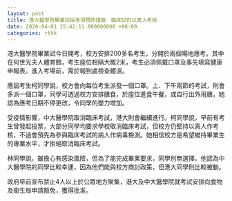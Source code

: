 ```yaml
---
layout: post
title: 港大醫學院畢業試採多項預防措施　臨床試仍以真人考核
date: 2020-04-01 15:42:11.000000000 +08:00
categories: rthk
---
```


港大醫學院畢業試今日開考，校方安排200多名考生，分開於兩個場地應考。其中在何世光夫人體育館，考生座位相隔大概2米，考生必須佩戴口罩及事先填寫健康申報表。進入考場前，需於報到處檢查體溫。

應屆考生柯同學說，校方會向每位考生派發一個口罩。上、下午兩節的考試，則會多派一個口罩，同學可透過校方安排膳食，於座位進食午餐，或自行出外用膳，她認為應考日期不停更改，令同學的壓力增加。

受疫情影響，中大醫學院取消臨床考試，港大則會繼續進行。柯同學說，早前有考生曾發起投票，大部分同學均要求學校取消臨床考試，但校方仍堅持以真人作考核，不過會預先為參與臨床考試的病人作病毒檢測。她相信校方是希望維持畢業生的專業水平，才拒絕取消臨床考試。

林同學說，雖擔心有感染風險，但為了能完成畢業要求，同學別無選擇。他認為中大醫學院的同學比較幸運，因為他們能與校方商討政策，但港大同學則比較被動。

政府早前宣布禁止4人以上於公眾地方聚集，港大及中大醫學院就考試安排向食物及衞生局申請豁免，獲得批准。
